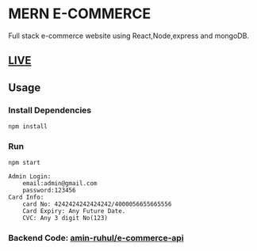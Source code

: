 # MERN E-COMMERCE

Full stack e-commerce website using React,Node,express and mongoDB.

## [LIVE](https://myecommerce101.herokuapp.com)

## Usage

### Install Dependencies

```
npm install
```

### Run

```
npm start
```

```
Admin Login:
    email:admin@gmail.com
    password:123456
Card Info:
    card No: 4242424242424242/4000056655665556
    Card Expiry: Any Future Date.
    CVC: Any 3 digit No(123)

```

### Backend Code: [amin-ruhul/e-commerce-api](https://github.com/amin-ruhul/e-commerce-api)
